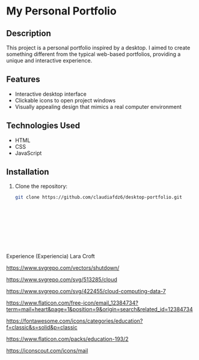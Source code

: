 # My Personal Portfolio

## Description
This project is a personal portfolio inspired by a desktop. I aimed to create something different from the typical web-based portfolios, providing a unique and interactive experience.

## Features
- Interactive desktop interface
- Clickable icons to open project windows
- Visually appealing design that mimics a real computer environment

## Technologies Used
- HTML
- CSS
- JavaScript

## Installation
1. Clone the repository:
   ```bash
   git clone https://github.com/claudiafdz6/desktop-portfolio.git











Experience (Experiencia)
Lara Croft






https://www.svgrepo.com/vectors/shutdown/

https://www.svgrepo.com/svg/513285/cloud

https://www.svgrepo.com/svg/422455/cloud-computing-data-7

https://www.flaticon.com/free-icon/email_12384734?term=mail+heart&page=1&position=9&origin=search&related_id=12384734

https://fontawesome.com/icons/categories/education?f=classic&s=solid&p=classic

https://www.flaticon.com/packs/education-193/2

https://iconscout.com/icons/mail
